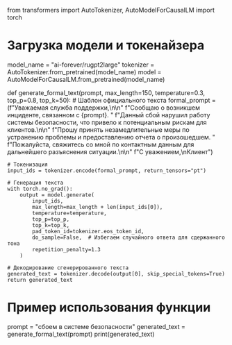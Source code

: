 from transformers import AutoTokenizer, AutoModelForCausalLM
import torch

# Загрузка модели и токенайзера
model_name = "ai-forever/rugpt2large"
tokenizer = AutoTokenizer.from_pretrained(model_name)
model = AutoModelForCausalLM.from_pretrained(model_name)

def generate_formal_text(prompt, max_length=150, temperature=0.3, top_p=0.8, top_k=50):
    # Шаблон официального текста
    formal_prompt = (f"Уважаемая служба поддержки,\n\n"
                     f"Сообщаю о возникшем инциденте, связанном с {prompt}. "
                     f"Данный сбой нарушил работу системы безопасности, что привело к потенциальным рискам для клиентов.\n\n"
                     f"Прошу принять незамедлительные меры по устранению проблемы и предоставлению отчета о произошедшем. "
                     f"Пожалуйста, свяжитесь со мной по контактным данным для дальнейшего разъяснения ситуации.\n\n"
                     f"С уважением,\nКлиент")

    # Токенизация
    input_ids = tokenizer.encode(formal_prompt, return_tensors="pt")
    
    # Генерация текста
    with torch.no_grad():
        output = model.generate(
            input_ids,
            max_length=max_length + len(input_ids[0]),
            temperature=temperature,
            top_p=top_p,
            top_k=top_k,
            pad_token_id=tokenizer.eos_token_id,
            do_sample=False,  # Избегаем случайного ответа для сдержанного тона
            repetition_penalty=1.3
        )
    
    # Декодирование сгенерированного текста
    generated_text = tokenizer.decode(output[0], skip_special_tokens=True)
    return generated_text

# Пример использования функции
prompt = "сбоем в системе безопасности"
generated_text = generate_formal_text(prompt)
print(generated_text)
